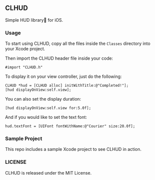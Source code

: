 ## CLHUD

Simple HUD library for iOS.

### Usage

To start using CLHUD, copy all the files inside the `Classes` directory into your Xcode project.

Then import the CLHUD header file inside your code:

	#import "CLHUD.h"
	
To display it on your view controller, just do the following:
	
	CLHUD *hud = [CLHUD alloc] initWithTitle:@"Completed!"];
	[hud displayOnView:self.view];

You can also set the display duration:

	[hud displayOnView:self.view for:5.0f];

And if you would like to set the text font:

	hud.textFont = [UIFont fontWithName:@"Courier" size:20.0f];
	

### Sample Project

This repo includes a sample Xcode project to see CLHUD in action.
	
### LICENSE

CLHUD is released under the MIT License.

